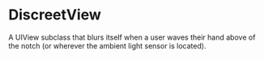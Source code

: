 # DiscreetView
A UIView subclass that blurs itself when a user waves their hand above of the notch (or wherever the ambient light sensor is located).